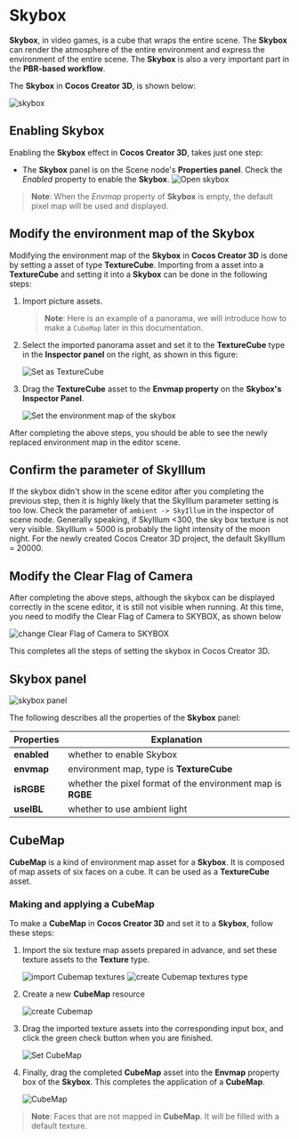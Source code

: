 # Skybox

__Skybox__, in video games, is a cube that wraps the entire scene. The __Skybox__ can render the atmosphere of the entire environment and express the environment of the entire scene. The __Skybox__ is also a very important part in the __PBR-based workflow__.

The __Skybox__ in __Cocos Creator 3D__, is shown below:

![skybox](skybox/Skybox.png)

## Enabling Skybox

Enabling the __Skybox__ effect in __Cocos Creator 3D__, takes just one step:

  - The __Skybox__ panel is on the Scene node's __Properties panel__. Check the *Enabled* property to enable the __Skybox__.
  ![Open skybox](skybox/SkyboxPanel.jpg)

 > **Note**: When the *Envmap* property of __Skybox__ is empty, the default pixel map will be used and displayed.

## Modify the environment map of the Skybox

Modifying the environment map of the __Skybox__ in __Cocos Creator 3D__ is done by setting a asset of type __TextureCube__. Importing from a asset into a __TextureCube__ and setting it into a __Skybox__ can be done in the following steps:

1. Import picture assets. 
    > **Note**: Here is an example of a panorama, we will introduce how to make a `CubeMap` later in this documentation.

2. Select the imported panorama asset and set it to the __TextureCube__ type in the __Inspector panel__ on the right, as shown in this figure:
   
    ![Set as TextureCube](skybox/TextureCube.jpg)

3. Drag the __TextureCube__ asset to the __Envmap property__ on the __Skybox's Inspector Panel__.
   
    ![Set the environment map of the skybox](skybox/EnvmapSet.jpg)

After completing the above steps, you should be able to see the newly replaced environment map in the editor scene.

## Confirm the parameter of SkyIllum
If the skybox didn't show in the scene editor after you completing the previous step, then it is highly likely that the SkyIllum parameter setting is too low. Check the parameter of `ambient -> SkyIllum` in the inspector of scene node. Generally speaking, if SkyIllum <300, the sky box texture is not very visible. SkyIllum = 5000 is probably the light intensity of the moon night. For the newly created Cocos Creator 3D project, the default SkyIllum = 20000.

## Modify the Clear Flag of Camera
After completing the above steps, although the skybox can be displayed correctly in the scene editor, it is still not visible when running. At this time, you need to modify the Clear Flag of Camera to SKYBOX, as shown below

![change Clear Flag of Camera to SKYBOX](skybox/SkyboxCamera.jpg)

This completes all the steps of setting the skybox in Cocos Creator 3D.

## Skybox panel

![skybox panel](skybox/SkyboxDetail.jpg)

The following describes all the properties of the __Skybox__ panel:

| Properties | Explanation |
| --- | --- |
| **enabled** | whether to enable Skybox |
| **envmap** | environment map, type is __TextureCube__ |
| **isRGBE** | whether the pixel format of the environment map is __RGBE__ |
| **useIBL** | whether to use ambient light |

## CubeMap

__CubeMap__ is a kind of environment map asset for a __Skybox__. It is composed of map assets of six faces on a cube. It can be used as a __TextureCube__ asset.

### Making and applying a CubeMap

To make a __CubeMap__ in __Cocos Creator 3D__ and set it to a __Skybox__, follow these steps:

1. Import the six texture map assets prepared in advance, and set these texture assets to the __Texture__ type.

    ![import Cubemap textures](skybox/Cubemap_Textures.png)
    ![create Cubemap textures type](skybox/Cubemap_Textures_type.png)

2. Create a new __CubeMap__ resource  
 
    ![create Cubemap](skybox/Cubemap_Create.png)

3. Drag the imported texture assets into the corresponding input box, and click the green check button when you are finished.
   
    ![Set CubeMap](skybox/Cubemap_Inspector.png)

4. Finally, drag the completed __CubeMap__ asset into the __Envmap__ property box of the __Skybox__. This completes the application of a __CubeMap__.

    ![CubeMap](skybox/Cubemap_Show.png)

> **Note**: Faces that are not mapped in __CubeMap__. It will be filled with a default texture.